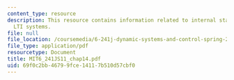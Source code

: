 ```yaml
---
content_type: resource
description: This resource contains information related to internal stability for
  LTI systems.
file: null
file_location: /coursemedia/6-241j-dynamic-systems-and-control-spring-2011/69f0c2bb46799fce14117b510d57cbf0_MIT6_241JS11_chap14.pdf
file_type: application/pdf
resourcetype: Document
title: MIT6_241JS11_chap14.pdf
uid: 69f0c2bb-4679-9fce-1411-7b510d57cbf0
---
```

